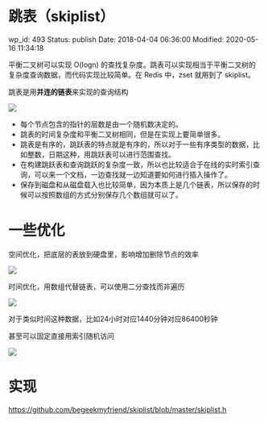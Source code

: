 # 跳表（skiplist）


wp_id: 493
Status: publish
Date: 2018-04-04 06:36:00
Modified: 2020-05-16 11:34:18


平衡二叉树可以实现 O(logn) 的查找复杂度。跳表可以实现相当于平衡二叉树的复杂度查询数据，而代码实现比较简单。在 Redis 中，zset 就用到了 skiplist。

跳表是用**并连的链表**来实现的查询结构

![](https://ws3.sinaimg.cn/large/006tNc79gy1fq102txkvvj30hs07haaf.jpg)

* 每个节点包含的指针的层数是由一个随机数决定的。
* 跳表的时间复杂度和平衡二叉树相同，但是在实现上要简单很多。
* 跳表是有序的，跳跃表的特点就是有序的，所以对于一些有序类型的数据，比如整数，日期这种，用跳跃表可以进行范围查找。
* 在构建跳跃表和查询跳跃的复杂度一致，所以也比较适合于在线的实时索引查询，可以来一个文档，一边查找就一边知道要如何进行插入操作了。
* 保存到磁盘和从磁盘载入也比较简单，因为本质上是几个链表，所以保存的时候可以按照数组的方式分别保存几个数组就可以了。

# 一些优化

空间优化，把底层的表放到硬盘里，影响增加删除节点的效率

![](https://ws4.sinaimg.cn/large/006tNc79gy1fq1043qhraj30hs06i3zn.jpg)

时间优化，用数组代替链表，可以使用二分查找而非遍历

![](https://ws4.sinaimg.cn/large/006tNc79gy1fq104leytgj30hs06j0tf.jpg)


对于类似时间这种数据，比如24小时对应1440分钟对应86400秒钟

甚至可以固定直接用索引随机访问

![](https://ws3.sinaimg.cn/large/006tNc79gy1fq106sqt91j30hs06j758.jpg)

# 实现

https://github.com/begeekmyfriend/skiplist/blob/master/skiplist.h
